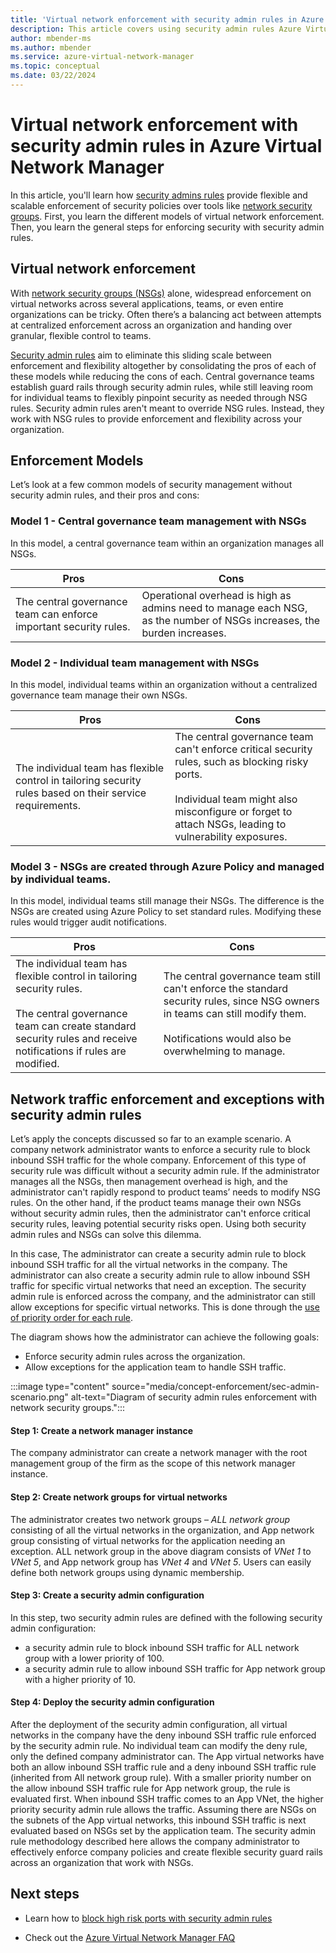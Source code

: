 ```yaml
---
title: 'Virtual network enforcement with security admin rules in Azure Virtual Network Manager'
description: This article covers using security admin rules Azure Virtual Network Manager to enforcement security policies across virtual networks along with creating exceptions for specific virtual networks.
author: mbender-ms
ms.author: mbender
ms.service: azure-virtual-network-manager
ms.topic: conceptual 
ms.date: 03/22/2024
---
```

# Virtual network enforcement with security admin rules in Azure Virtual Network Manager

In this article, you'll learn how [security admins rules](concept-security-admins.md) provide flexible and scalable enforcement of security policies over tools like [network security groups](../virtual-network/network-security-groups-overview.md). First, you learn the different models of virtual network enforcement. Then, you learn the general steps for enforcing security with security admin rules.

 

## Virtual network enforcement 

With [network security groups (NSGs)](../virtual-network/network-security-group-how-it-works.md) alone, widespread enforcement on virtual networks across several applications, teams, or even entire organizations can be tricky. Often there’s a balancing act between attempts at centralized enforcement across an organization and handing over granular, flexible control to teams. 

[Security admin rules](concept-security-admins.md) aim to eliminate this sliding scale between enforcement and flexibility altogether by consolidating the pros of each of these models while reducing the cons of each. Central governance teams establish guard rails through security admin rules, while still leaving room for individual teams to flexibly pinpoint security as needed through NSG rules. Security admin rules aren't meant to override NSG rules. Instead, they work with NSG rules to provide enforcement and flexibility across your organization.

## Enforcement Models

Let’s look at a few common models of security management without security admin rules, and their pros and cons:

### Model 1 - Central governance team management with NSGs
In this model, a central governance team within an organization manages all NSGs.

| Pros | Cons |
| ---- | ---- |
| The central governance team can enforce important security rules. | Operational overhead is high as admins need to manage each NSG, as the number of NSGs increases, the burden increases. |

### Model 2 - Individual team management with NSGs
In this model, individual teams within an organization without a centralized governance team manage their own NSGs.

| Pros | Cons |
| ---- | ---- |
| The individual team has flexible control in tailoring security rules based on their service requirements. | The central governance team can't enforce critical security rules, such as blocking risky ports. </br> </br> Individual team might also misconfigure or forget to attach NSGs, leading to vulnerability exposures.|

### Model 3 - NSGs are created through Azure Policy and managed by individual teams.
In this model, individual teams still manage their NSGs. The difference is the NSGs are created using Azure Policy to set standard rules. Modifying these rules would trigger audit notifications.

| Pros | Cons |
| ---- | ---- |
| The individual team has flexible control in tailoring security rules. </br></br> The central governance team can create standard security rules and receive notifications if rules are modified. | The central governance team still can't enforce the standard security rules, since NSG owners in teams can still modify them. </br></br> Notifications would also be overwhelming to manage. |

## Network traffic enforcement and exceptions with security admin rules

Let’s apply the concepts discussed so far to an example scenario. A company network administrator wants to enforce a security rule to block inbound SSH traffic for the whole company. Enforcement of this type of security rule was difficult without a security admin rule. If the administrator manages all the NSGs, then management overhead is high, and the administrator can't rapidly respond to product teams’ needs to modify NSG rules. On the other hand, if the product teams manage their own NSGs without security admin rules, then the administrator can't enforce critical security rules, leaving potential security risks open. Using both security admin rules and NSGs can solve this dilemma. 

In this case, The administrator can create a security admin rule to block inbound SSH traffic for all the virtual networks in the company. The administrator can also create a security admin rule to allow inbound SSH traffic for specific virtual networks that need an exception. The security admin rule is enforced across the company, and the administrator can still allow exceptions for specific virtual networks. This is done through the [use of priority order for each rule](#step-3-create-a-security-admin-configuration).

The diagram shows how the administrator can achieve the following goals:
- Enforce security admin rules across the organization.
- Allow exceptions for the application team to handle SSH traffic.

:::image type="content" source="media/concept-enforcement/sec-admin-scenario.png" alt-text="Diagram of security admin rules enforcement with network security groups.":::


#### Step 1: Create a network manager instance

The company administrator can create a network manager with the root management group of the firm as the scope of this network manager instance.

#### Step 2: Create network groups for virtual networks

The administrator creates two network groups – *ALL network group* consisting of all the virtual networks in the organization, and App network group consisting of virtual networks for the application needing an exception. ALL network group in the above diagram consists of *VNet 1* to *VNet 5*, and App network group has *VNet 4* and *VNet 5*. Users can easily define both network groups using dynamic membership.

#### Step 3: Create a security admin configuration

In this step, two security admin rules are defined with the following security admin configuration:
- a security admin rule to block inbound SSH traffic for ALL network group with a lower priority of 100. 
- a security admin rule to allow inbound SSH traffic for App network group with a higher priority of 10.

#### Step 4: Deploy the security admin configuration
 
After the deployment of the security admin configuration, all virtual networks in the company have the deny inbound SSH traffic rule enforced by the security admin rule. No individual team can modify the deny rule, only the defined company administrator can. The App virtual networks have both an allow inbound SSH traffic rule and a deny inbound SSH traffic rule (inherited from All network group rule). With a smaller priority number on the allow inbound SSH traffic rule for App network group, the rule is evaluated first. When inbound SSH traffic comes to an App VNet, the higher priority security admin rule allows the traffic. Assuming there are NSGs on the subnets of the App virtual networks, this inbound SSH traffic is next evaluated based on NSGs set by the application team. The security admin rule methodology described here allows the company administrator to effectively enforce company policies and create flexible security guard rails across an organization that work with NSGs.

## Next steps

- Learn how to [block high risk ports with security admin rules](how-to-block-high-risk-ports.md)

- Check out the [Azure Virtual Network Manager FAQ](faq.md)
